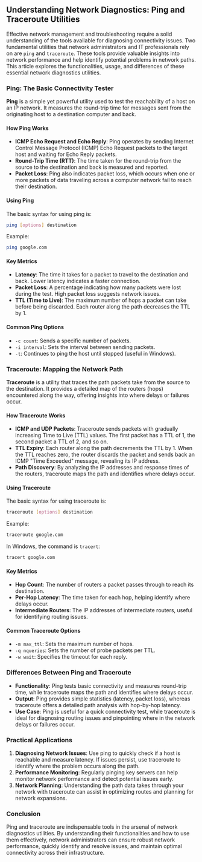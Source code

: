 ## Understanding Network Diagnostics: Ping and Traceroute Utilities

Effective network management and troubleshooting require a solid understanding of the tools available for diagnosing connectivity issues. Two fundamental utilities that network administrators and IT professionals rely on are `ping` and `traceroute`. These tools provide valuable insights into network performance and help identify potential problems in network paths. This article explores the functionalities, usage, and differences of these essential network diagnostics utilities.

### Ping: The Basic Connectivity Tester

**Ping** is a simple yet powerful utility used to test the reachability of a host on an IP network. It measures the round-trip time for messages sent from the originating host to a destination computer and back.

#### How Ping Works

- **ICMP Echo Request and Echo Reply**: Ping operates by sending Internet Control Message Protocol (ICMP) Echo Request packets to the target host and waiting for Echo Reply packets.
- **Round-Trip Time (RTT)**: The time taken for the round-trip from the source to the destination and back is measured and reported.
- **Packet Loss**: Ping also indicates packet loss, which occurs when one or more packets of data traveling across a computer network fail to reach their destination.

#### Using Ping

The basic syntax for using ping is:
```sh
ping [options] destination
```

Example:
```sh
ping google.com
```

#### Key Metrics

- **Latency**: The time it takes for a packet to travel to the destination and back. Lower latency indicates a faster connection.
- **Packet Loss**: A percentage indicating how many packets were lost during the test. High packet loss suggests network issues.
- **TTL (Time to Live)**: The maximum number of hops a packet can take before being discarded. Each router along the path decreases the TTL by 1.

#### Common Ping Options

- `-c count`: Sends a specific number of packets.
- `-i interval`: Sets the interval between sending packets.
- `-t`: Continues to ping the host until stopped (useful in Windows).

### Traceroute: Mapping the Network Path

**Traceroute** is a utility that traces the path packets take from the source to the destination. It provides a detailed map of the routers (hops) encountered along the way, offering insights into where delays or failures occur.

#### How Traceroute Works

- **ICMP and UDP Packets**: Traceroute sends packets with gradually increasing Time to Live (TTL) values. The first packet has a TTL of 1, the second packet a TTL of 2, and so on.
- **TTL Expiry**: Each router along the path decrements the TTL by 1. When the TTL reaches zero, the router discards the packet and sends back an ICMP "Time Exceeded" message, revealing its IP address.
- **Path Discovery**: By analyzing the IP addresses and response times of the routers, traceroute maps the path and identifies where delays occur.

#### Using Traceroute

The basic syntax for using traceroute is:
```sh
traceroute [options] destination
```

Example:
```sh
traceroute google.com
```

In Windows, the command is `tracert`:
```sh
tracert google.com
```

#### Key Metrics

- **Hop Count**: The number of routers a packet passes through to reach its destination.
- **Per-Hop Latency**: The time taken for each hop, helping identify where delays occur.
- **Intermediate Routers**: The IP addresses of intermediate routers, useful for identifying routing issues.

#### Common Traceroute Options

- `-m max_ttl`: Sets the maximum number of hops.
- `-q nqueries`: Sets the number of probe packets per TTL.
- `-w wait`: Specifies the timeout for each reply.

### Differences Between Ping and Traceroute

- **Functionality**: Ping tests basic connectivity and measures round-trip time, while traceroute maps the path and identifies where delays occur.
- **Output**: Ping provides simple statistics (latency, packet loss), whereas traceroute offers a detailed path analysis with hop-by-hop latency.
- **Use Case**: Ping is useful for a quick connectivity test, while traceroute is ideal for diagnosing routing issues and pinpointing where in the network delays or failures occur.

### Practical Applications

1. **Diagnosing Network Issues**: Use ping to quickly check if a host is reachable and measure latency. If issues persist, use traceroute to identify where the problem occurs along the path.
2. **Performance Monitoring**: Regularly pinging key servers can help monitor network performance and detect potential issues early.
3. **Network Planning**: Understanding the path data takes through your network with traceroute can assist in optimizing routes and planning for network expansions.

### Conclusion

Ping and traceroute are indispensable tools in the arsenal of network diagnostics utilities. By understanding their functionalities and how to use them effectively, network administrators can ensure robust network performance, quickly identify and resolve issues, and maintain optimal connectivity across their infrastructure.